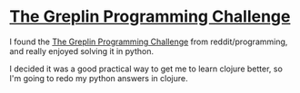 # [The Greplin Programming Challenge](http://challenge.greplin.com/)

I found the [The Greplin Programming Challenge](http://challenge.greplin.com/) from
reddit/programming, and really enjoyed solving it in python.

I decided it was a good practical way to get me to learn
clojure better, so I'm going to redo my python answers in
clojure.

